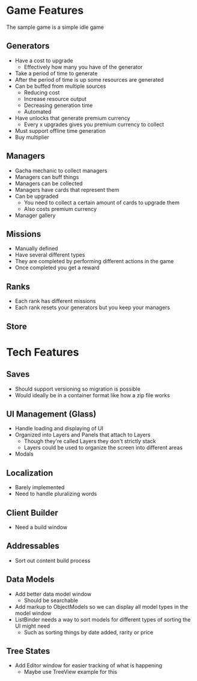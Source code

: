 # Game Features
The sample game is a simple idle game

## Generators
- Have a cost to upgrade
    - Effectively how many you have of the generator
- Take a period of time to generate
- After the period of time is up some resources are generated
- Can be buffed from multiple sources
    - Reducing cost
    - Increase resource output
    - Decreasing generation time
    - Automated
- Have unlocks that generate premium currency
    - Every x upgrades gives you premium currency to collect
- Must support offline time generation
- Buy multiplier

## Managers
- Gacha mechanic to collect managers
- Managers can buff things
- Managers can be collected
- Managers have cards that represent them
- Can be upgraded
    - You need to collect a certain amount of cards to upgrade them
    - Also costs premium currency
- Manager gallery

## Missions
- Manually defined
- Have several different types
- They are completed by performing different actions in the game
- Once completed you get a reward

## Ranks
- Each rank has different missions
- Each rank resets your generators but you keep your managers

## Store

# Tech Features

## Saves
- Should support versioning so migration is possible
- Would ideally be in a container format like how a zip file works

## UI Management (Glass)
- Handle loading and displaying of UI
- Organized into Layers and Panels that attach to Layers
  - Though they're called Layers they don't strictly stack
  - Layers could be used to organize the screen into different areas
- Modals

## Localization
- Barely implemented
- Need to handle pluralizing words

## Client Builder
- Need a build window

## Addressables
- Sort out content build process

## Data Models
- Add better data model window
  - Should be searchable
- Add markup to ObjectModels so we can display all model types in the model window
- ListBinder needs a way to sort models for different types of sorting the UI might need
  - Such as sorting things by date added, rarity or price

## Tree States
- Add Editor window for easier tracking of what is happening
  - Maybe use TreeView example for this